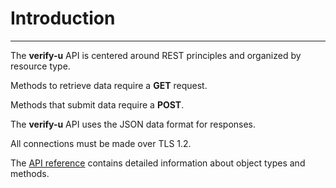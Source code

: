 # Introduction

---

The **verify-u** API is centered around REST principles and organized by resource type.

Methods to retrieve data require a **GET** request.

Methods that submit data require a **POST**.

The **verify-u** API uses the JSON data format for responses.

All connections must be made over TLS 1.2.

The [API reference](reference) contains detailed information about object types and methods.
